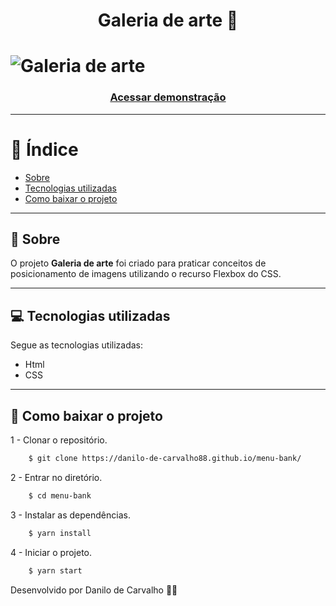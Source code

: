<h1 align=center>
    <p>Galeria de arte 🎨</p>
</h1>

<h1>
    <img src="imagens/GaleriaArt3.gif" alt="Galeria de arte">
</h1>

<h3 align="center"><a href="#">Acessar demonstração</a></h3>

---

# 📑 Índice

- [Sobre](#-sobre)
- [Tecnologias utilizadas](#💻-tecnologias-utilizadas)
- [Como baixar o projeto](#-como-baixar-o-projeto)

---

## 📖 Sobre
O projeto **Galeria de arte** foi criado para praticar conceitos de posicionamento de imagens utilizando o recurso Flexbox do CSS.

---

## 💻 Tecnologias utilizadas
Segue as tecnologias utilizadas:
- Html
- CSS

---

## 💽 Como baixar o projeto

1 - Clonar o repositório.

```bash
    $ git clone https://danilo-de-carvalho88.github.io/menu-bank/
```

2 - Entrar no diretório.

```bash
    $ cd menu-bank 
```

3 - Instalar as dependências.

```bash
    $ yarn install 
```

4 - Iniciar o projeto.

```bash
    $ yarn start
```

Desenvolvido por Danilo de Carvalho 👨‍🎨